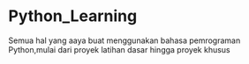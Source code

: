 # Python_Learning
Semua hal yang aaya buat menggunakan bahasa pemrograman Python,mulai dari proyek latihan dasar hingga proyek khusus
